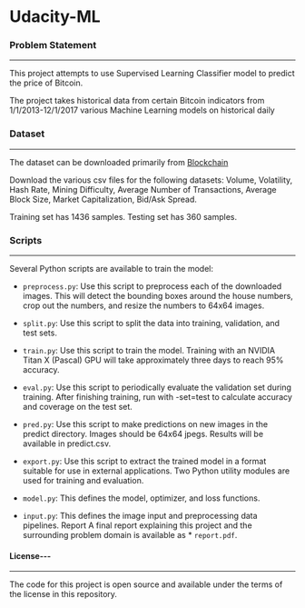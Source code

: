 # Udacity-ML

### Problem Statement
---
This project attempts to use Supervised Learning Classifier model to predict the price of Bitcoin.

The project takes historical data from certain Bitcoin indicators from 1/1/2013-12/1/2017 various Machine Learning models on historical daily 

### Dataset
---
The dataset can be downloaded primarily from [Blockchain](https://blockchain.info/stats)

Download the various csv files for the following datasets: Volume, Volatility, Hash Rate, Mining Difficulty, Average Number of Transactions, Average Block Size, Market Capitalization, Bid/Ask Spread.

Training set has 1436 samples.
Testing set has 360 samples.

### Scripts
---
Several Python scripts are available to train the model:

* ```preprocess.py```: Use this script to preprocess each of the downloaded images. This will detect the bounding boxes around the house numbers, crop out the numbers, and resize the numbers to 64x64 images.
* ```split.py```: Use this script to split the data into training, validation, and test sets.
* ```train.py```: Use this script to train the model. Training with an NVIDIA Titan X (Pascal) GPU will take approximately three days to reach 95% accuracy.
* ```eval.py```: Use this script to periodically evaluate the validation set during training. After finishing training, run with -set=test to calculate accuracy and coverage on the test set.
* ```pred.py```: Use this script to make predictions on new images in the predict directory. Images should be 64x64 jpegs. Results will be available in predict.csv.
* ```export.py```: Use this script to extract the trained model in a format suitable for use in external applications.
Two Python utility modules are used for training and evaluation.

* ```model.py```: This defines the model, optimizer, and loss functions.
* ```input.py```: This defines the image input and preprocessing data pipelines.
Report
A final report explaining this project and the surrounding problem domain is available as * ```report.pdf```.

#### License---
---
The code for this project is open source and available under the terms of the license in this repository.
